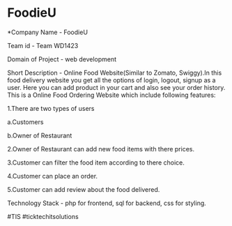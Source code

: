 # FoodieU
*Company Name - FoodieU

Team id - Team WD1423

Domain of Project - web development

Short Description - Online Food Website(Similar to Zomato, Swiggy).In this food delivery  website you get all the options of login, logout, signup as a user. Here you can add product in your cart and also see your order history.
This is a Online Food Ordering Website which include following features:

1.There are two types of users

  a.Customers
  
  b.Owner of Restaurant
  
  
2.Owner of Restaurant can add new food items with there prices.

3.Customer can filter the food item according to there choice.

4.Customer can place an order.

5.Customer can add review about the food delivered.

Technology Stack - php for frontend,
                   sql for backend,
                   css for styling.
 
#TIS #ticktechitsolutions

